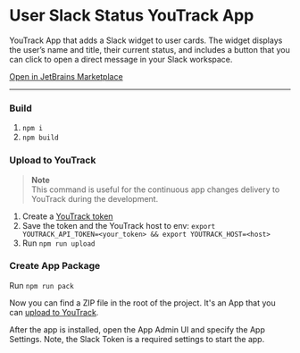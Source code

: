 # User Slack Status YouTrack App

YouTrack App that adds a Slack widget to user cards. The widget displays the user’s name and title, 
their current status, and includes a button that you can click to open a direct message in your Slack workspace.

[Open in JetBrains Marketplace](https://plugins.jetbrains.com/plugin/25175-slack-user-status)

---
  
### Build 
1. `npm i`
2. `npm build` 

### Upload to YouTrack
> **Note**  
>This command is useful for the continuous app changes delivery to YouTrack during the development.
1. Create a [YouTrack token](https://www.jetbrains.com/help/youtrack/cloud/manage-permanent-token.html#obtain-permanent-token)
2. Save the token and the YouTrack host to env: `export YOUTRACK_API_TOKEN=<your_token> && export YOUTRACK_HOST=<host>`
3. Run `npm run upload`

### Create App Package
Run `npm run pack`

Now you can find a ZIP file in the root of the project. It's an App that you can [upload to YouTrack](https://www.jetbrains.com/help/youtrack/devportal-apps/apps-quick-start-guide.html#add-app-to-youtrack).

After the app is installed, open the App Admin UI and specify the App Settings. Note, the Slack Token is a required settings to start the app.
